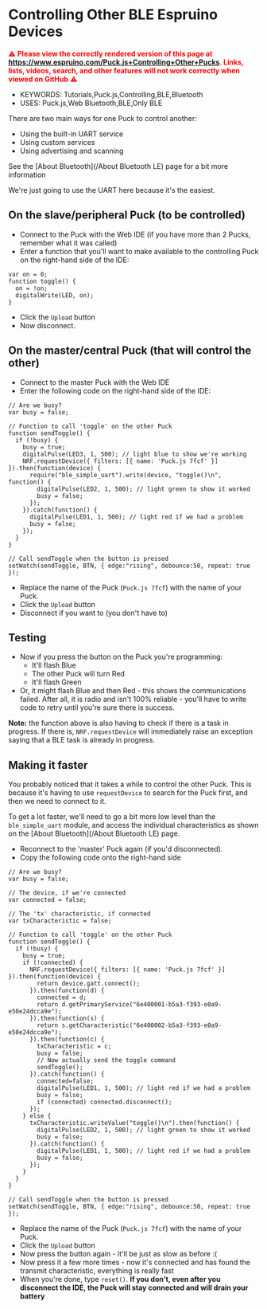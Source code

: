 <!--- Copyright (c) 2016 Gordon Williams, Pur3 Ltd. See the file LICENSE for copying permission. -->
Controlling Other BLE Espruino Devices
======================================

<span style="color:red">:warning: **Please view the correctly rendered version of this page at https://www.espruino.com/Puck.js+Controlling+Other+Pucks. Links, lists, videos, search, and other features will not work correctly when viewed on GitHub** :warning:</span>

* KEYWORDS: Tutorials,Puck.js,Controlling,BLE,Bluetooth
* USES: Puck.js,Web Bluetooth,BLE,Only BLE

There are two main ways for one Puck to control another:

* Using the built-in UART service
* Using custom services
* Using advertising and scanning

See the [About Bluetooth](/About Bluetooth LE) page for a bit more information

We're just going to use the UART here because it's the easiest.


On the slave/peripheral Puck (to be controlled)
------------------------------------------------

* Connect to the Puck with the Web IDE (if you have more than 2 Pucks, remember what it was called)
* Enter a function that you'll want to make available to the controlling Puck on the right-hand side of the IDE:

```
var on = 0;
function toggle() {
  on = !on;
  digitalWrite(LED, on);
}
```

* Click the `Upload` button
* Now disconnect.


On the master/central Puck (that will control the other)
--------------------------------------------------------

* Connect to the master Puck with the Web IDE
* Enter the following code on the right-hand side of the IDE:

```
// Are we busy?
var busy = false;

// Function to call 'toggle' on the other Puck
function sendToggle() {
  if (!busy) {
    busy = true;
    digitalPulse(LED3, 1, 500); // light blue to show we're working
    NRF.requestDevice({ filters: [{ name: 'Puck.js 7fcf' }] }).then(function(device) {
      require("ble_simple_uart").write(device, "toggle()\n", function() {
        digitalPulse(LED2, 1, 500); // light green to show it worked
        busy = false;
      });
    }).catch(function() {
      digitalPulse(LED1, 1, 500); // light red if we had a problem
      busy = false;
    });
  }
}

// Call sendToggle when the button is pressed
setWatch(sendToggle, BTN, { edge:"rising", debounce:50, repeat: true });
```

* Replace the name of the Puck (`Puck.js 7fcf`) with the name of your Puck.
* Click the `Upload` button
* Disconnect if you want to (you don't have to)


Testing
-------

* Now if you press the button on the Puck you're programming:
  * It'll flash Blue
  * The other Puck will turn Red
  * It'll flash Green
* Or, it might flash Blue and then Red - this shows the communications failed.
After all, it is radio and isn't 100% reliable - you'll have to write code to
retry until you're sure there is success.

**Note:** the function above is also having to check if there is a task in
progress. If there is, `NRF.requestDevice` will immediately raise an exception
saying that a BLE task is already in progress.


Making it faster
----------------

You probably noticed that it takes a while to control the other Puck. This
is because it's having to use `requestDevice` to search for the Puck first,
and then we need to connect to it.

To get a lot faster, we'll need to go a bit more low level than the
`ble_simple_uart` module, and access the individual characteristics
as shown on the [About Bluetooth](/About Bluetooth LE) page.

* Reconnect to the 'master' Puck again (if you'd disconnected).
* Copy the following code onto the right-hand side

```
// Are we busy?
var busy = false;

// The device, if we're connected
var connected = false;

// The 'tx' characteristic, if connected
var txCharacteristic = false;

// Function to call 'toggle' on the other Puck
function sendToggle() {
  if (!busy) {
    busy = true;
    if (!connected) {
      NRF.requestDevice({ filters: [{ name: 'Puck.js 7fcf' }] }).then(function(device) {
        return device.gatt.connect();
      }).then(function(d) {
        connected = d;
        return d.getPrimaryService("6e400001-b5a3-f393-e0a9-e50e24dcca9e");
      }).then(function(s) {
        return s.getCharacteristic("6e400002-b5a3-f393-e0a9-e50e24dcca9e");
      }).then(function(c) {
        txCharacteristic = c;
        busy = false;
        // Now actually send the toggle command
        sendToggle();
      }).catch(function() {        
        connected=false;
        digitalPulse(LED1, 1, 500); // light red if we had a problem
        busy = false;
        if (connected) connected.disconnect();
      });
    } else {
      txCharacteristic.writeValue("toggle()\n").then(function() {
        digitalPulse(LED2, 1, 500); // light green to show it worked
        busy = false;
      }).catch(function() {
        digitalPulse(LED1, 1, 500); // light red if we had a problem
        busy = false;
      });
    }
  }
}

// Call sendToggle when the button is pressed
setWatch(sendToggle, BTN, { edge:"rising", debounce:50, repeat: true });
```

* Replace the name of the Puck (`Puck.js 7fcf`) with the name of your Puck.
* Click the `Upload` button
* Now press the button again - it'll be just as slow as before :(
* Now press it a few more times - now it's connected and has found the
transmit characteristic, everything is really fast
* When you're done, type `reset()`. **If you don't, even after you disconnect the IDE, the Puck will stay connected and will drain your battery**
